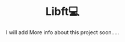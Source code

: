 <h1 align="center">Libft💻</h1> 

<p align="center">I will add More info about this project soon.....</p>
